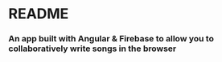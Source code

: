 # README #

### An app built with Angular & Firebase to allow you to collaboratively write songs in the browser ###
